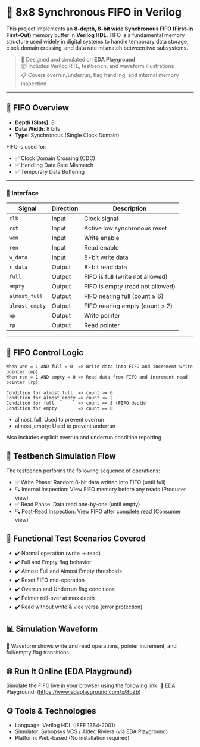 # 🧮 8x8 Synchronous FIFO in Verilog

This project implements an **8-depth, 8-bit wide Synchronous FIFO (First-In First-Out)** memory buffer in **Verilog HDL**. FIFO is a fundamental memory structure used widely in digital systems to handle temporary data storage, clock domain crossing, and data rate mismatch between two subsystems.

> 🔧 Designed and simulated on **EDA Playground**  
> 📦 Includes Verilog RTL, testbench, and waveform illustrations  
> 📋 Covers overrun/underrun, flag handling, and internal memory inspection

---

## 📐 FIFO Overview

- **Depth (Slots)**: 8  
- **Data Width**: 8 bits  
- **Type**: Synchronous (Single Clock Domain)

FIFO is used for:
- ✅ Clock Domain Crossing (CDC)
- ✅ Handling Data Rate Mismatch
- ✅ Temporary Data Buffering

---

### 🧾 Interface

| Signal        | Direction | Description                             |
|---------------|-----------|-----------------------------------------|
| `clk`         | Input     | Clock signal                            |
| `rst`         | Input     | Active low synchronous reset            |
| `wen`         | Input     | Write enable                            |
| `ren`         | Input     | Read enable                             |
| `w_data`      | Input     | 8-bit write data                        |
| `r_data`      | Output    | 8-bit read data                         |
| `full`        | Output    | FIFO is full (write not allowed)        |
| `empty`       | Output    | FIFO is empty (read not allowed)        |
| `almost_full` | Output    | FIFO nearing full (count ≥ 6)           |
| `almost_empty`| Output    | FIFO nearing empty (count ≤ 2)          |
| `wp`          | Output    | Write pointer                           |
| `rp`          | Output    | Read pointer                            |

---

## 🔁 FIFO Control Logic

```text
When wen = 1 AND full = 0  => Write data into FIFO and increment write pointer (wp)
When ren = 1 AND empty = 0 => Read data from FIFO and increment read pointer (rp)

Condition for almost_full  => count >= 6
Condition for almost_empty => count <= 2
Condition for full         => count == 8 (FIFO depth)
Condition for empty        => count == 0
```
- almost_full: Used to prevent overrun
- almost_empty: Used to prevent underrun

Also includes explicit overrun and underrun condition reporting

## 🧪 Testbench Simulation Flow
The testbench performs the following sequence of operations:

- ✅ Write Phase: Random 8-bit data written into FIFO (until full)
- 🔍 Internal Inspection: View FIFO memory before any reads (Producer view)
- ✅ Read Phase: Data read one-by-one (until empty)
- 🔍 Post-Read Inspection: View FIFO after complete read (Consumer view)

## 🧪 Functional Test Scenarios Covered
- ✔️ Normal operation (write → read)
- ✔️ Full and Empty flag behavior
- ✔️ Almost Full and Almost Empty thresholds
- ✔️ Reset FIFO mid-operation
- ✔️ Overrun and Underrun flag conditions
- ✔️ Pointer roll-over at max depth
- ✔️ Read without write & vice versa (error protection)

## 📊 Simulation Waveform
🔎 Waveform shows write and read operations, pointer increment, and full/empty flag transitions.


## 🌐 Run It Online (EDA Playground)
Simulate the FIFO live in your browser using the following link:
🔗 EDA Playground: (https://www.edaplayground.com/x/8bZb)

## ⚙️ Tools & Technologies
- Language: Verilog HDL (IEEE 1364-2001)
- Simulator: Synopsys VCS / Aldec Riviera (via EDA Playground)
- Platform: Web-based (No installation required)